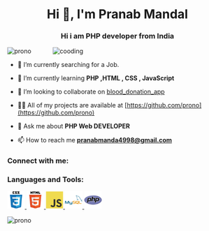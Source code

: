 <h1 align="center">Hi 👋, I'm Pranab Mandal</h1>
<h3 align="center">Hi i am PHP developer from India</h3>
<img align="right"alt="cooding"width="400" src="https://cdn.dribbble.com/users/1162077/screenshots/3848914/programmer.gif">


<p align="left"> <img src="https://komarev.com/ghpvc/?username=prono&label=Profile%20views&color=0e75b6&style=flat" alt="prono" /> </p>

- 🔭 I’m currently searching for a Job.

- 🌱 I’m currently learning **PHP ,HTML , CSS , JavaScript**

- 👯 I’m looking to collaborate on [blood_donation_app](https://pranabmandalweb.000webhostapp.com/)

- 👨‍💻 All of my projects are available at [https://github.com/prono](https://github.com/prono)

- 💬 Ask me about **PHP Web DEVELOPER**

- 📫 How to reach me **pranabmanda4998@gmail.com**

<h3 align="left">Connect with me:</h3>
<p align="left">
</p>

<h3 align="left">Languages and Tools:</h3>
<p align="left"> <a href="https://www.w3schools.com/css/" target="_blank" rel="noreferrer"> <img src="https://raw.githubusercontent.com/devicons/devicon/master/icons/css3/css3-original-wordmark.svg" alt="css3" width="40" height="40"/> </a> <a href="https://www.w3.org/html/" target="_blank" rel="noreferrer"> <img src="https://raw.githubusercontent.com/devicons/devicon/master/icons/html5/html5-original-wordmark.svg" alt="html5" width="40" height="40"/> </a> <a href="https://developer.mozilla.org/en-US/docs/Web/JavaScript" target="_blank" rel="noreferrer"> <img src="https://raw.githubusercontent.com/devicons/devicon/master/icons/javascript/javascript-original.svg" alt="javascript" width="40" height="40"/> </a> <a href="https://www.mysql.com/" target="_blank" rel="noreferrer"> <img src="https://raw.githubusercontent.com/devicons/devicon/master/icons/mysql/mysql-original-wordmark.svg" alt="mysql" width="40" height="40"/> </a> <a href="https://www.php.net" target="_blank" rel="noreferrer"> <img src="https://raw.githubusercontent.com/devicons/devicon/master/icons/php/php-original.svg" alt="php" width="40" height="40"/> </a> </p>

<p><img align="center" src="https://github-readme-stats.vercel.app/api/top-langs?username=prono&show_icons=true&locale=en&layout=compact" alt="prono" /></p>
